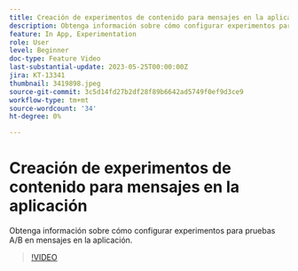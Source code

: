 ```yaml
---
title: Creación de experimentos de contenido para mensajes en la aplicación
description: Obtenga información sobre cómo configurar experimentos para pruebas A/B en mensajes en la aplicación.
feature: In App, Experimentation
role: User
level: Beginner
doc-type: Feature Video
last-substantial-update: 2023-05-25T00:00:00Z
jira: KT-13341
thumbnail: 3419898.jpeg
source-git-commit: 3c5d14fd27b2df28f89b6642ad5749f0ef9d3ce9
workflow-type: tm+mt
source-wordcount: '34'
ht-degree: 0%

---
```



# Creación de experimentos de contenido para mensajes en la aplicación

Obtenga información sobre cómo configurar experimentos para pruebas A/B en mensajes en la aplicación.

>[!VIDEO](https://video.tv.adobe.com/v/3419898/?learn=on)
